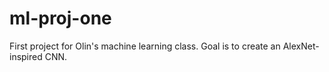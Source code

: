 # ml-proj-one
First project for Olin's machine learning class. Goal is to create an AlexNet-inspired CNN.
